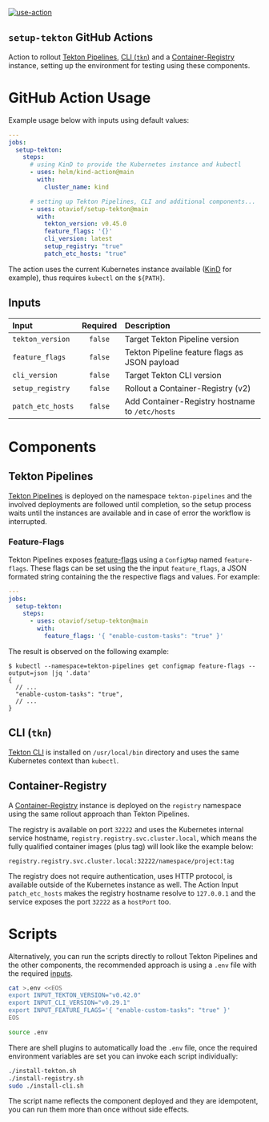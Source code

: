 [![use-action](https://github.com/otaviof/setup-tekton/actions/workflows/use-action.yaml/badge.svg)](https://github.com/otaviof/setup-tekton/actions/workflows/use-action.yaml)

`setup-tekton` GitHub Actions
-----------------------------

Action to rollout [Tekton Pipelines][githubTektonPipeline], [CLI (`tkn`)][githubTektonCLI] and a [Container-Registry][containerRegistry] instance, setting up the environment for testing using these components.

# GitHub Action Usage

Example usage below with inputs using default values:

```yaml
---
jobs:
  setup-tekton:
    steps:
      # using KinD to provide the Kubernetes instance and kubectl
      - uses: helm/kind-action@main
        with:
          cluster_name: kind

      # setting up Tekton Pipelines, CLI and additional components...
      - uses: otaviof/setup-tekton@main
        with:
          tekton_version: v0.45.0
          feature_flags: '{}'
          cli_version: latest
          setup_registry: "true"
          patch_etc_hosts: "true"
```

The action uses the current Kubernetes instance available ([KinD][sigsKinD] for example), thus requires `kubectl` on the `${PATH}`.

## Inputs

| Input               | Required | Description                                     |
|:--------------------|:--------:|:------------------------------------------------|
| `tekton_version`    | `false`  | Target Tekton Pipeline version                  |
| `feature_flags`     | `false`  | Tekton Pipeline feature flags as JSON payload   |
| `cli_version`       | `false`  | Target Tekton CLI version                       |
| `setup_registry`    | `false`  | Rollout a Container-Registry (v2)               |
| `patch_etc_hosts`   | `false`  | Add Container-Registry hostname to `/etc/hosts` |

# Components

## Tekton Pipelines

[Tekton Pipelines][githubTektonPipeline] is deployed on the namespace `tekton-pipelines` and the involved deployments are followed until completion, so the setup process waits until the instances are available and in case of error the workflow is interrupted.

### Feature-Flags

Tekton Pipelines exposes [feature-flags][githubTektonFeatureFlags] using a `ConfigMap` named `feature-flags`. These flags can be set using the the input `feature_flags`, a JSON formated string containing the the respective flags and values. For example:

```yaml
---
jobs:
  setup-tekton:
    steps:
      - uses: otaviof/setup-tekton@main
        with:
          feature_flags: '{ "enable-custom-tasks": "true" }'
```

The result is observed on the following example:

```
$ kubectl --namespace=tekton-pipelines get configmap feature-flags --output=json |jq '.data'
{
  // ...
  "enable-custom-tasks": "true",
  // ...
}
```

## CLI (`tkn`)

[Tekton CLI][githubTektonCLI] is installed on `/usr/local/bin` directory and uses the same Kubernetes context than `kubectl`.

## Container-Registry

A [Container-Registry][containerRegistry] instance is deployed on the `registry` namespace using the same rollout approach than Tekton Pipelines.

The registry is available on port `32222` and uses the Kubernetes internal service hostname, `registry.registry.svc.cluster.local`, which means the fully qualified container images (plus tag) will look like the example below:

```text
registry.registry.svc.cluster.local:32222/namespace/project:tag
```

The registry does not require authentication, uses HTTP protocol, is available outside of the Kubernetes instance as well. The Action Input `patch_etc_hosts` makes the registry hostname resolve to `127.0.0.1` and the service exposes the port `32222` as a `hostPort` too.

# Scripts

Alternatively, you can run the scripts directly to rollout Tekton Pipelines and the other components, the recommended approach is using a `.env` file with the required [inputs](./inputs.sh).

```bash
cat >.env <<EOS
export INPUT_TEKTON_VERSION="v0.42.0"
export INPUT_CLI_VERSION="v0.29.1"
export INPUT_FEATURE_FLAGS='{ "enable-custom-tasks": "true" }'
EOS

source .env
```

There are shell plugins to automatically load the `.env` file, once the required environment variables are set you can invoke each script individually:

```bash
./install-tekton.sh
./install-registry.sh
sudo ./install-cli.sh
```

The script name reflects the component deployed and they are idempotent, you can run them more than once without side effects.

[containerRegistry]: https://docs.docker.com/registry/spec/api/
[githubTektonCLI]: https://github.com/tektoncd/cli
[githubTektonFeatureFlags]: https://github.com/tektoncd/pipeline/blob/main/config/config-feature-flags.yaml
[githubTektonPipeline]: https://github.com/tektoncd/pipeline
[sigsKinD]: https://kind.sigs.k8s.io